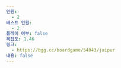 ```yaml
---
인원:
  - 2
베스트 인원:
  - 2
플레이 여부: false
복잡도: 1.46
링크:
  - https://bgg.cc/boardgame/54043/jaipur
내용: false
---
```

